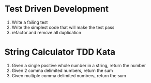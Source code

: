 Test Driven Development
===

1) Write a failing test
2) Write the simplest code that will make the test pass
3) refactor and remove all duplication

String Calculator TDD Kata
===

1) Given a single positive whole number in a string, return the number
2) Given 2 comma delimited numbers, return the sum
3) Given multiple comma delimited numbers, return the sum
